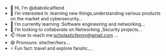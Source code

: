 - 👋 Hi, I’m @diabolicalfiend
- 👀 I’m interested in :learning new things,understanding various products on the market and cybersecurity...
- 🌱 I’m currently learning :Software engineering and networking...
- 💞️ I’m looking to collaborate on Networking ,Security projects...
- 📫 How to reach me:scholasticfenny@gmail.com ...
- 😄 Pronouns: she/her/hers...
- ⚡ Fun fact: travel and explore fanatic,...

<!---
diabolicalfiend/diabolicalfiend is a ✨ special ✨ repository because its `README.md` (this file) appears on your GitHub profile.
You can click the Preview link to take a look at your changes.
--->
